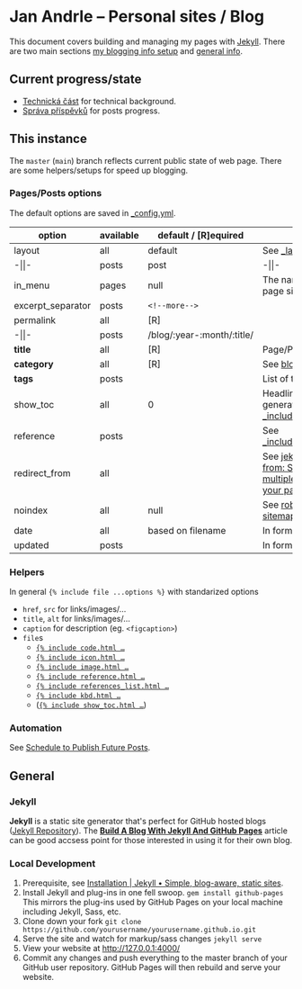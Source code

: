 # Jan Andrle – Personal sites / Blog
This document covers building and managing my pages with [Jekyll](#jekyll). There are two main sections [my blogging info setup](#this-instance) and [general info](#general).

## Current progress/state
- [Technická část](https://github.com/jaandrle/jaandrle.github.io/projects/2?fullscreen=true) for technical background.
- [Správa příspěvků](https://github.com/jaandrle/jaandrle.github.io/projects/1?fullscreen=true) for posts progress.

## This instance
The `master` (`main`) branch reflects current public state of web page. There are some helpers/setups for speed up blogging.

### Pages/Posts options
The default options are saved in [_config.yml](./_config.yml).

| option            	| available 	| default / [R]equired      	| description                                                                                                                                                	|
|-------------------	|-----------	|----------------------------	|------------------------------------------------------------------------------------------------------------------------------------------------------------	|
| layout            	| all       	| default                    	| See [_layouts](./_layouts)                                                                                                                                 	|
| -\|\|-            	| posts     	| post                       	| -\|\|-                                                                                                                                                     	|
| in_menu           	| pages     	| null                       	| The name of item to show in page side menu/list                                                                                                            	|
| excerpt_separator 	| posts     	| `<!--more-->`                	|                                                                                                                                                            	|
| permalink         	| all       	| [R]                        	|                                                                                                                                                            	|
| -\|\|-            	| posts     	| /blog/:year-:month/:title/ 	|                                                                                                                                                            	|
| **title**         	| all       	| [R]                        	| Page/Post name                                                                                                                                             	|
| **category**      	| all       	| [R]                        	| See [blog](./blog) – mainly *(non)dev*                                                                                                                     	|
| **tags**          	| posts     	|                            	| List of tags, eg. `[tag_1]`                                                                                                                              	|
| show_toc          	| all       	| 0                          	| Headline level deep to generating TOC, see [_includes/show_toc.html](./_includes/show_toc.html)                                                            	|
| reference         	| posts     	|                            	| See [_includes/references_list.html](./_includes/references_list.html)                                                                                     	|
| redirect_from     	| all       	|                            	| See [jekyll/jekyll-redirect-from: Seamlessly specify multiple redirections URLs for your pages and posts.](https://github.com/jekyll/jekyll-redirect-from) 	|
| noindex           	| all       	| null                       	| See [robots.txt](./robots.txt) and [sitemap.xml](./sitemap.xml).                                                                                           	|
| date              	| all       	| based on filename           	| In form `YYYY-MM-DD HH:MM:SS`                                                                                                                              	|
| updated           	| posts     	|                           	| In form `YYYY-MM-DD`                                                                                                                              	|

### Helpers
In general `{% include file ...options %}` with standarized options
- `href`, `src` for links/images/…
- `title`, `alt` for links/images/…
- `caption` for description (eg. `<figcaption>`)
- `file`s
    - [`{% include code.html …`](./_includes/code.html)
    - [`{% include icon.html …`](./_includes/icon.html)
    - [`{% include image.html …`](./_includes/image.html)
    - [`{% include reference.html …`](./_includes/reference.html)
    - [`{% include references_list.html …`](./_includes/references_list.html)
    - [`{% include kbd.html …`](./_includes/kbd.html)
    - ([`{% include show_toc.html …`](./_includes/show_toc.html))

### Automation
See [Schedule to Publish Future Posts](https://github.com/jaandrle/jaandrle.github.io/issues/65).

## General
### Jekyll
**Jekyll** is a static site generator that's perfect for GitHub hosted blogs ([Jekyll Repository](https://github.com/jekyll/jekyll)). The [**Build A Blog With Jekyll And GitHub Pages**](http://www.smashingmagazine.com/2014/08/01/build-blog-jekyll-github-pages/) article can be good accsess point for those interested in using it for their own blog.

### Local Development
1. Prerequisite, see [Installation | Jekyll • Simple, blog-aware, static sites](https://jekyllrb.com/docs/installation/).
1. Install Jekyll and plug-ins in one fell swoop. `gem install github-pages` This mirrors the plug-ins used by GitHub Pages on your local machine including Jekyll, Sass, etc.
1. Clone down your fork `git clone https://github.com/yourusername/yourusername.github.io.git`
1. Serve the site and watch for markup/sass changes `jekyll serve`
1. View your website at http://127.0.0.1:4000/
1. Commit any changes and push everything to the master branch of your GitHub user repository. GitHub Pages will then rebuild and serve your website.